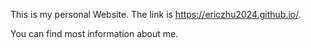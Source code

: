 This is my personal Website.
The link is https://ericzhu2024.github.io/.

You can find most information about me. 
